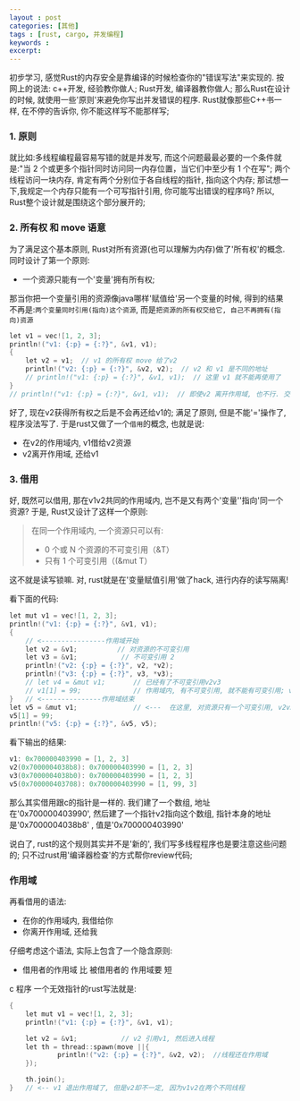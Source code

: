 ```yaml
---
layout : post
categories: [其他]
tags : [rust, cargo, 并发编程]
keywords :
excerpt:
---
```



初步学习, 感觉Rust的内存安全是靠编译的时候检查你的"错误写法"来实现的. 按网上的说法: c++开发, 经验教你做人; Rust开发, 编译器教你做人;
那么Rust在设计的时候, 就使用一些'原则'来避免你写出并发错误的程序. Rust就像那些C++书一样, 在不停的告诉你, 你不能这样写不能那样写;

### 1. 原则

就比如:多线程编程最容易写错的就是并发写, 而这个问题最最必要的一个条件就是:"当 2 个或更多个指针同时访问同一内存位置，当它们中至少有 1 个在写";
两个线程访问一块内存, 肯定有两个分别位于各自线程的指针, 指向这个内存; 那试想一下,我规定一个内存只能有一个可写指针引用, 你可能写出错误的程序吗? 所以, Rust整个设计就是围绕这个部分展开的;


### 2. 所有权 和 move 语意
为了满足这个基本原则, Rust对所有资源(也可以理解为内存)做了'所有权'的概念. 同时设计了第一个原则:

* 一个资源只能有一个'变量'拥有所有权;

那当你把一个变量引用的资源像java哪样'赋值给'另一个变量的时候, 得到的结果不再是:`两个变量同时引用(指向)这个资源`, 而是`把资源的所有权交给它, 自己不再拥有(指向)资源`

```c
let v1 = vec![1, 2, 3];
println!("v1: {:p} = {:?}", &v1, v1);
{
    let v2 = v1;  // v1 的所有权 move 给了v2
    println!("v2: {:p} = {:?}", &v2, v2);  // v2 和 v1 是不同的地址
    // println!("v1: {:p} = {:?}", &v1, v1);  // 这里 v1 就不能再使用了
}
// println!("v1: {:p} = {:?}", &v1, v1);  // 即使v2 离开作用域, 也不行. 交了就是交了, 不会还回来
```

好了, 现在v2获得所有权之后是不会再还给v1的; 满足了原则, 但是不能'='操作了, 程序没法写了. 于是rust又做了一个`借用`的概念, 也就是说:

* 在v2的作用域内, v1借给v2资源
* v2离开作用域, 还给v1

### 3. 借用

好, 既然可以借用, 那在v1v2共同的作用域内, 岂不是又有两个'变量''指向'同一个资源? 于是, Rust又设计了这样一个原则:

> 在同一个作用域内, 一个资源只可以有:
>* 0 个或 N 个资源的不可变引用（&T）
>* 只有 1 个可变引用（(&mut T）

这不就是读写锁嘛. 对, rust就是在'变量赋值引用'做了hack, 进行内存的读写隔离!

看下面的代码:

```c
let mut v1 = vec![1, 2, 3];
println!("v1: {:p} = {:?}", &v1, v1);
{
    // <----------------作用域开始
    let v2 = &v1;          // 对资源的不可变引用
    let v3 = &v1;           // 不可变引用 2
    println!("v2: {:p} = {:?}", v2, *v2);
    println!("v3: {:p} = {:?}", v3, *v3);
    // let v4 = &mut v1;	   // 已经有了不可变引用v2v3
    // v1[1] = 99;             // 作用域内, 有不可变引用, 就不能有可变引用; v1[1] 也是可变引用
}   // <---------------作用域结束
let v5 = &mut v1;              // <---  在这里, 对资源只有一个可变引用, v2v3不在这个作用域
v5[1] = 99;
println!("v5: {:p} = {:?}", &v5, v5);
```

看下输出的结果:

```c
v1: 0x700000403990 = [1, 2, 3]
v2(0x7000004038b8): 0x700000403990 = [1, 2, 3]
v3(0x7000004038b0): 0x700000403990 = [1, 2, 3]
v5(0x700000403708): 0x700000403990 = [1, 99, 3]
```

那么其实借用跟c的指针是一样的. 我们建了一个数组, 地址在'0x700000403990', 然后建了一个指针v2指向这个数组, 指针本身的地址是'0x7000004038b8' , 值是'0x700000403990'

说白了, rust的这个规则其实并不是'新的', 我们写多线程程序也是要注意这些问题的; 只不过rust用'编译器检查'的方式帮你review代码;

### 作用域
再看借用的语法:

* 在你的作用域内, 我借给你
* 你离开作用域, 还给我

仔细考虑这个语法, 实际上包含了一个隐含原则:

* 借用者的作用域 比 被借用者的 作用域要 短

c 程序 一个无效指针的rust写法就是:

```c
{
	let mut v1 = vec![1, 2, 3];
	println!("v1: {:p} = {:?}", &v1, v1);

	let v2 = &v1;			// v2 引用v1, 然后进入线程
	let th = thread::spawn(move ||{
	    	println!("v2: {:p} = {:?}", &v2, v2);  //线程还在作用域
	});

	th.join();
}	// <-- v1 退出作用域了, 但是v2却不一定, 因为v1v2在两个不同线程

```
